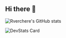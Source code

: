 ## Hi there 👋

![Rverchere's GitHub stats](https://github-readme-stats.vercel.app/api?username=rverchere&count_private=true&theme=catppuccin_latte&show_icons=true) 

![DevStats Card](https://devstats.me/?username=rverchere)


<!--
**rverchere/rverchere** is a ✨ _special_ ✨ repository because its `README.md` (this file) appears on your GitHub profile.

Here are some ideas to get you started:

- 🔭 I’m currently working on ...
- 🌱 I’m currently learning ...
- 👯 I’m looking to collaborate on ...
- 🤔 I’m looking for help with ...
- 💬 Ask me about ...
- 📫 How to reach me: ...
- 😄 Pronouns: ...
- ⚡ Fun fact: ...
-->
